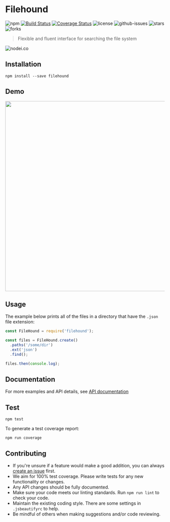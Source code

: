 # Filehound

![npm](https://img.shields.io/npm/v/filehound.svg)
[![Build Status](https://travis-ci.org/nspragg/filehound.svg)](https://travis-ci.org/nspragg/filehound) [![Coverage Status](https://coveralls.io/repos/github/nspragg/filehound/badge.svg?branch=master)](https://coveralls.io/github/nspragg/filehound?branch=master)
 ![license](https://img.shields.io/badge/license-MIT-blue.svg) 
![github-issues](https://img.shields.io/github/issues/nspragg/filehound.svg)
![stars](https://img.shields.io/github/stars/nspragg/filehound.svg)
![forks](https://img.shields.io/github/forks/nspragg/filehound.svg)
> Flexible and fluent interface for searching the file system

![nodei.co](https://nodei.co/npm/filehound.png?downloads=true&downloadRank=true&stars=true)


## Installation

```
npm install --save filehound
```

## Demo

<img src="https://cloud.githubusercontent.com/assets/917111/13683231/7e915c2c-e6fd-11e5-9d58-e7228cf76ccf.gif" width="600"/>

## Usage

The example below prints all of the files in a directory that have the `.json` file extension:

```js
const FileHound = require('filehound');

const files = FileHound.create()
  .paths('/some/dir')
  .ext('json')
  .find();

files.then(console.log);
```

## Documentation
For more examples and API details, see [API documentation](https://nspragg.github.io/filehound/)

## Test

```
npm test
```

To generate a test coverage report:

```
npm run coverage
```
## Contributing

* If you're unsure if a feature would make a good addition, you can always [create an issue](https://github.com/nspragg/filehound/issues/new) first.
* We aim for 100% test coverage. Please write tests for any new functionality or changes.
* Any API changes should be fully documented.
* Make sure your code meets our linting standards. Run `npm run lint` to check your code.
* Maintain the existing coding style. There are some settings in `.jsbeautifyrc` to help.
* Be mindful of others when making suggestions and/or code reviewing.
